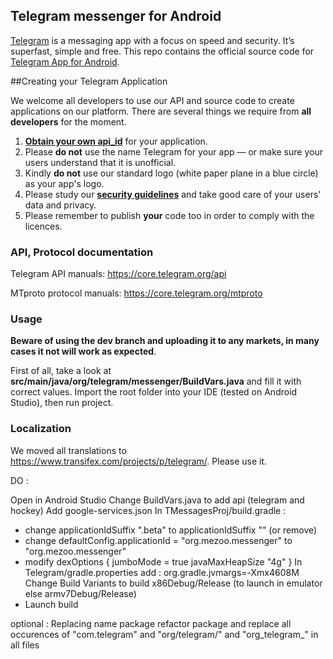 ## Telegram messenger for Android

[Telegram](https://telegram.org) is a messaging app with a focus on speed and security. It’s superfast, simple and free.
This repo contains the official source code for [Telegram App for Android](https://play.google.com/store/apps/details?id=org.mezoo.messenger).

##Creating your Telegram Application

We welcome all developers to use our API and source code to create applications on our platform.
There are several things we require from **all developers** for the moment.

1. [**Obtain your own api_id**](https://core.telegram.org/api/obtaining_api_id) for your application.
2. Please **do not** use the name Telegram for your app — or make sure your users understand that it is unofficial.
3. Kindly **do not** use our standard logo (white paper plane in a blue circle) as your app's logo.
3. Please study our [**security guidelines**](https://core.telegram.org/mtproto/security_guidelines) and take good care of your users' data and privacy.
4. Please remember to publish **your** code too in order to comply with the licences.

### API, Protocol documentation

Telegram API manuals: https://core.telegram.org/api

MTproto protocol manuals: https://core.telegram.org/mtproto

### Usage

**Beware of using the dev branch and uploading it to any markets, in many cases it not will work as expected**.

First of all, take a look at **src/main/java/org/telegram/messenger/BuildVars.java** and fill it with correct values.
Import the root folder into your IDE (tested on Android Studio), then run project.

### Localization

We moved all translations to https://www.transifex.com/projects/p/telegram/. Please use it.

DO :

Open in Android Studio
Change BuildVars.java to add api (telegram and hockey)
Add google-services.json
In TMessagesProj/build.gradle :
- change applicationIdSuffix ".beta" to applicationIdSuffix "" (or remove)
- change defaultConfig.applicationId = "org.mezoo.messenger" to "org.mezoo.messenger"
- modify
             dexOptions {
                 jumboMode = true
                 javaMaxHeapSize "4g"
             }
In Telegram/gradle.properties add : org.gradle.jvmargs=-Xmx4608M
Change Build Variants to build x86Debug/Release (to launch in emulator else armv7Debug/Release)
- Launch build


optional : Replacing name package 
refactor package and replace all occurences of "com.telegram" and "org/telegram/" and "org_telegram_" in all files